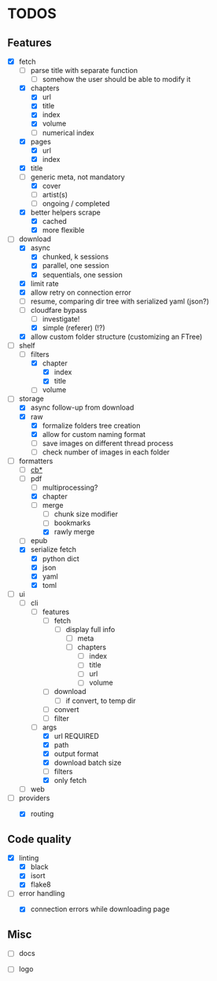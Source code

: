 # TODOS

## Features

- [x] fetch
  - [ ] parse title with separate function
    - [ ] somehow the user should be able to modify it
  - [x] chapters
    - [x] url
    - [x] title
    - [x] index
    - [x] volume
    - [ ] numerical index
  - [x] pages
    - [x] url
    - [x] index
  - [x] title
  - [ ] generic meta, not mandatory
    - [x] cover
    - [ ] artist(s)
    - [ ] ongoing / completed
  - [x] better helpers scrape
    - [x] cached
    - [x] more flexible
- [ ] download
  - [x] async
    - [x] chunked, k sessions
    - [x] parallel, one session
    - [x] sequentials, one session
  - [x] limit rate
  - [x] allow retry on connection error 
  - [ ] resume, comparing dir tree with serialized yaml (json?)
  - [ ] cloudfare bypass
    - [ ] investigate!
    - [x] simple (referer) (!?)
  - [x] allow custom folder structure (customizing an FTree)
- [ ] shelf
  - [ ] filters
    - [x] chapter
      - [x] index
      - [x] title
    - [ ] volume
- [ ] storage
  - [x] async follow-up from download
  - [x] raw
    - [x] formalize folders tree creation
    - [x] allow for custom naming format
    - [ ] save images on different thread process
    - [ ] check number of images in each folder
- [ ] formatters
  - [ ] [cb*](https://en.wikipedia.org/wiki/Comic_book_archive)
  - [ ] pdf
    - [ ] multiprocessing?
    - [x] chapter
    - [ ] merge
      - [ ] chunk size modifier
      - [ ] bookmarks
      - [x] rawly merge
  - [ ] epub
  - [x] serialize fetch
    - [x] python dict
    - [x] json
    - [x] yaml
    - [x] toml
- [ ] ui
  - [ ] cli
    - [ ] features
      - [ ] fetch
        - [ ] display full info
          - [ ] meta
          - [ ] chapters
            - [ ] index
            - [ ] title
            - [ ] url
            - [ ] volume
      - [ ] download
        - [ ] if convert, to temp dir
      - [ ] convert
      - [ ] filter
    - [ ] args
      - [x] url REQUIRED
      - [x] path
      - [x] output format
      - [x] download batch size
      - [ ] filters
      - [x] only fetch
  - [ ] web
- [ ] providers
  - [x] routing



## Code quality

- [x] linting
  - [x] black
  - [x] isort
  - [x] flake8
- [ ] error handling
  - [x] connection errors while downloading page


## Misc

- [ ] docs
- [ ] logo

